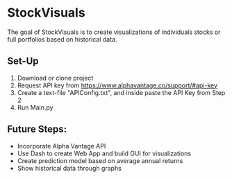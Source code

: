 # StockVisuals

The goal of StockVisuals is to create visualizations of individuals stocks or full portfolios based on historical data.

## Set-Up

1. Download or clone project
2. Request API key from https://www.alphavantage.co/support/#api-key
3. Create a text-file "APIConfig.txt", and inside paste the API Key from Step 2
4. Run Main.py

## Future Steps:
* Incorporate Alpha Vantage API
* Use Dash to create Web App and build GUI for visualizations
* Create prediction model based on average annual returns
* Show historical data through graphs
